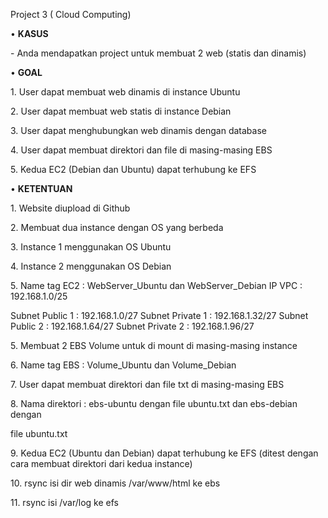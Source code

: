 <a name="br1"></a>Project 3 ( Cloud Computing)

• **KASUS**

\- Anda mendapatkan project untuk membuat 2 web (statis dan dinamis)

• **GOAL**

1\. User dapat membuat web dinamis di instance Ubuntu

2\. User dapat membuat web statis di instance Debian

3\. User dapat menghubungkan web dinamis dengan database

4\. User dapat membuat direktori dan file di masing-masing EBS

5\. Kedua EC2 (Debian dan Ubuntu) dapat terhubung ke EFS

• **KETENTUAN**

1\. Website diupload di Github

2\. Membuat dua instance dengan OS yang berbeda

3\. Instance 1 menggunakan OS Ubuntu

4\. Instance 2 menggunakan OS Debian




<a name="br2"></a>5. Name tag EC2 : WebServer\_Ubuntu dan WebServer\_Debian
 IP VPC : 192.168.1.0/25

Subnet Public 1 : 192.168.1.0/27 Subnet Private 1 : 192.168.1.32/27 Subnet Public 2 : 192.168.1.64/27 Subnet Private 2 : 192.168.1.96/27

5\. Membuat 2 EBS Volume untuk di mount di masing-masing instance

6\. Name tag EBS : Volume\_Ubuntu dan Volume\_Debian

7\. User dapat membuat direktori dan file txt di masing-masing EBS

8\. Nama direktori : ebs-ubuntu dengan file ubuntu.txt dan ebs-debian dengan

file ubuntu.txt

9\. Kedua EC2 (Ubuntu dan Debian) dapat terhubung ke EFS (ditest dengan cara
 membuat direktori dari kedua instance)

10\. rsync isi dir web dinamis /var/www/html ke ebs

11\. rsync isi /var/log ke efs





<a name="br3"></a>


